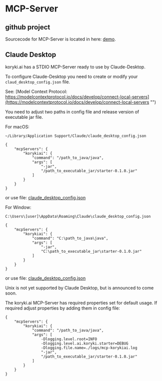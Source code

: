 # MCP-Server

## github project

Sourcecode for MCP-Server is located in here: [demo](https://github.com/korykiai/demo "").

## Claude Desktop

koryki.ai has a STDIO MCP-Server ready to use by Claude-Desktop.

To configure Claude-Desktop you need to create or modify your `claud_desktop_config.json` file.

See: 
[Model Context Protocol: https://modelcontextprotocol.io/docs/develop/connect-local-servers](https://modelcontextprotocol.io/docs/develop/connect-local-servers "")

You need to adjust two paths in config file and release version of executable jar file.

For macOS:

`~/Library/Application Support/Claude/claude_desktop_config.json`


    {
        "mcpServers": {
            "korykiai": {
                "command": "/path_to_java/java",
                "args": [
                    "-jar",
                    "/path_to_executable_jar/starter-0.1.0.jar"
                ]
            }
        }
    }

or use file: [claude_desktop_config.json ](./macos/claude_desktop_config.json "")


For Window:

`C:\Users\[user]\AppData\Roaming\Claude\claude_desktop_config.json`

    {
        "mcpServers": {
            "korykiai": {
                "command": "C:\path_to_java\java",
                "args": [
                    "-jar",
                    "C:\path_to_executable_jar\starter-0.1.0.jar"
                ]
            }
        }
    }

or use file: [claude_desktop_config.json ](./windows/claude_desktop_config.json "")


Unix is not yet supported by Claude Desktop, but is announced to come soon.


The koryki.ai MCP-Server has required properties set for default usage. If required adjust properties by adding
them in config file:


    {
        "mcpServers": {
            "korykiai": {
                "command": "/path_to_java/java",
                "args": [
                    -Dlogging.level.root=INFO
                    -Dlogging.level.ai.koryki.starter=DEBUG
                    -Dlogging.file.name=./logs/mcp-korykiai.log
                    "-jar",
                    "/path_to_executable_jar/starter-0.1.0.jar"
                ]
            }
        }
    }
